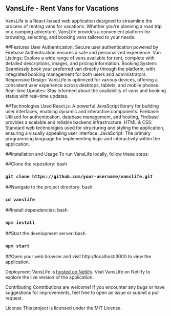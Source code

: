 ## VansLife - Rent Vans for Vacations
VansLife is a React-based web application designed to streamline the process of renting vans for vacations. Whether you're planning a road trip or a camping adventure, VansLife provides a convenient platform for browsing, selecting, and booking vans tailored to your needs.

##Features
User Authentication: Secure user authentication powered by Firebase Authentication ensures a safe and personalized experience.
Van Listings: Explore a wide range of vans available for rent, complete with detailed descriptions, images, and pricing information.
Booking System: Seamlessly book your preferred van directly through the platform, with integrated booking management for both users and administrators.
Responsive Design: VansLife is optimized for various devices, offering a consistent user experience across desktops, tablets, and mobile phones.
Real-time Updates: Stay informed about the availability of vans and booking status with real-time updates.

##Technologies Used
React.js: A powerful JavaScript library for building user interfaces, enabling dynamic and interactive components.
Firebase: Utilized for authentication, database management, and hosting, Firebase provides a scalable and reliable backend infrastructure.
HTML & CSS: Standard web technologies used for structuring and styling the application, ensuring a visually appealing user interface.
JavaScript: The primary programming language for implementing logic and interactivity within the application.

##Installation and Usage
To run VansLife locally, follow these steps:


##Clone the repository:
bash
### `git clone https://github.com/your-username/vanslife.git`

##Navigate to the project directory:
bash
### `cd vanslife`

##Install dependencies:
bash
### `npm install`

##Start the development server:
bash
### `npm start`

##Open your web browser and visit http://localhost:3000 to view the application.

Deployment
VansLife is <a href="https://van-life007.netlify.app/"> hosted on Netlify</a>. Visit VansLife on Netlify to explore the live version of the application.

Contributing
Contributions are welcome! If you encounter any bugs or have suggestions for improvements, feel free to open an issue or submit a pull request.

License
This project is licensed under the MIT License.
